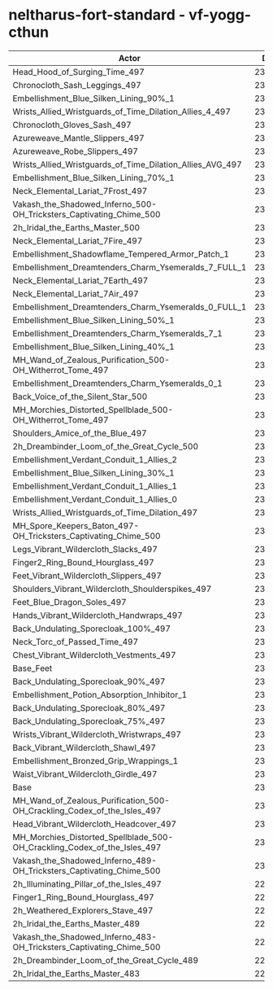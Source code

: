 # neltharus-fort-standard - vf-yogg-cthun
| Actor | DPS | Increase |
|---|:---:|:---:|
|Head_Hood_of_Surging_Time_497|237602|3.09%|
|Chronocloth_Sash_Leggings_497|234318|1.66%|
|Embellishment_Blue_Silken_Lining_90%_1|234115|1.57%|
|Wrists_Allied_Wristguards_of_Time_Dilation_Allies_4_497|233978|1.52%|
|Chronocloth_Gloves_Sash_497|233934|1.50%|
|Azureweave_Mantle_Slippers_497|233710|1.40%|
|Azureweave_Robe_Slippers_497|233695|1.39%|
|Wrists_Allied_Wristguards_of_Time_Dilation_Allies_AVG_497|233490|1.30%|
|Embellishment_Blue_Silken_Lining_70%_1|233324|1.23%|
|Neck_Elemental_Lariat_7Frost_497|233186|1.17%|
|Vakash_the_Shadowed_Inferno_500-OH_Tricksters_Captivating_Chime_500|233092|1.13%|
|2h_Iridal_the_Earths_Master_500|233025|1.10%|
|Neck_Elemental_Lariat_7Fire_497|233022|1.10%|
|Embellishment_Shadowflame_Tempered_Armor_Patch_1|232925|1.06%|
|Embellishment_Dreamtenders_Charm_Ysemeralds_7_FULL_1|232919|1.06%|
|Neck_Elemental_Lariat_7Earth_497|232810|1.01%|
|Neck_Elemental_Lariat_7Air_497|232718|0.97%|
|Embellishment_Dreamtenders_Charm_Ysemeralds_0_FULL_1|232616|0.92%|
|Embellishment_Blue_Silken_Lining_50%_1|232513|0.88%|
|Embellishment_Dreamtenders_Charm_Ysemeralds_7_1|232314|0.79%|
|Embellishment_Blue_Silken_Lining_40%_1|232136|0.72%|
|MH_Wand_of_Zealous_Purification_500-OH_Witherrot_Tome_497|232066|0.69%|
|Embellishment_Dreamtenders_Charm_Ysemeralds_0_1|231893|0.61%|
|Back_Voice_of_the_Silent_Star_500|231888|0.61%|
|MH_Morchies_Distorted_Spellblade_500-OH_Witherrot_Tome_497|231886|0.61%|
|Shoulders_Amice_of_the_Blue_497|231853|0.59%|
|2h_Dreambinder_Loom_of_the_Great_Cycle_500|231792|0.57%|
|Embellishment_Verdant_Conduit_1_Allies_2|231787|0.56%|
|Embellishment_Blue_Silken_Lining_30%_1|231708|0.53%|
|Embellishment_Verdant_Conduit_1_Allies_1|231678|0.52%|
|Embellishment_Verdant_Conduit_1_Allies_0|231574|0.47%|
|Wrists_Allied_Wristguards_of_Time_Dilation_497|231332|0.37%|
|MH_Spore_Keepers_Baton_497-OH_Tricksters_Captivating_Chime_500|231198|0.31%|
|Legs_Vibrant_Wildercloth_Slacks_497|231065|0.25%|
|Finger2_Ring_Bound_Hourglass_497|230954|0.20%|
|Feet_Vibrant_Wildercloth_Slippers_497|230941|0.20%|
|Shoulders_Vibrant_Wildercloth_Shoulderspikes_497|230835|0.15%|
|Feet_Blue_Dragon_Soles_497|230798|0.14%|
|Hands_Vibrant_Wildercloth_Handwraps_497|230789|0.13%|
|Back_Undulating_Sporecloak_100%_497|230769|0.12%|
|Neck_Torc_of_Passed_Time_497|230768|0.12%|
|Chest_Vibrant_Wildercloth_Vestments_497|230741|0.11%|
|Base_Feet|230737|0.11%|
|Back_Undulating_Sporecloak_90%_497|230732|0.11%|
|Embellishment_Potion_Absorption_Inhibitor_1|230707|0.10%|
|Back_Undulating_Sporecloak_80%_497|230649|0.07%|
|Back_Undulating_Sporecloak_75%_497|230632|0.06%|
|Wrists_Vibrant_Wildercloth_Wristwraps_497|230618|0.06%|
|Back_Vibrant_Wildercloth_Shawl_497|230533|0.02%|
|Embellishment_Bronzed_Grip_Wrappings_1|230494|0.00%|
|Waist_Vibrant_Wildercloth_Girdle_497|230489|0.00%|
|Base|230486|0.00%|
|MH_Wand_of_Zealous_Purification_500-OH_Crackling_Codex_of_the_Isles_497|230471|-0.01%|
|Head_Vibrant_Wildercloth_Headcover_497|230454|-0.01%|
|MH_Morchies_Distorted_Spellblade_500-OH_Crackling_Codex_of_the_Isles_497|230262|-0.10%|
|Vakash_the_Shadowed_Inferno_489-OH_Tricksters_Captivating_Chime_500|230073|-0.18%|
|2h_Illuminating_Pillar_of_the_Isles_497|229557|-0.40%|
|Finger1_Ring_Bound_Hourglass_497|229537|-0.41%|
|2h_Weathered_Explorers_Stave_497|229293|-0.52%|
|2h_Iridal_the_Earths_Master_489|229001|-0.64%|
|Vakash_the_Shadowed_Inferno_483-OH_Tricksters_Captivating_Chime_500|228621|-0.81%|
|2h_Dreambinder_Loom_of_the_Great_Cycle_489|227927|-1.11%|
|2h_Iridal_the_Earths_Master_483|226853|-1.58%|
